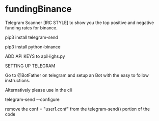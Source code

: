 # fundingBinance
Telegram Scanner [IRC STYLE] to show you the top positive and negative funding rates for binance.

pip3 install telegram-send

pip3 install python-binance

ADD API KEYS to apiHighs.py

SETTING UP TELEGRAM

Go to @BotFather on telegram and setup an Bot with the easy to follow instructions.

Alternatively please use in the cli

telegram-send --configure 

remove the conf = "user1.conf" from the telegram-send() portion of the code
